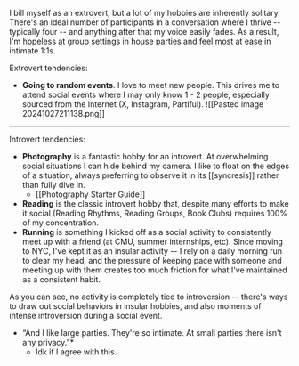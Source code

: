 I bill myself as an extrovert, but a lot of my hobbies are inherently solitary. There's an ideal number of participants in a conversation where I thrive -- typically four -- and anything after that my voice easily fades. As a result, I'm hopeless at group settings in house parties and feel most at ease in intimate 1:1s. 

Extrovert tendencies:
* **Going to random events**. I love to meet new people. This drives me to attend social events where I may only know 1 - 2 people, especially sourced from the Internet (X, Instagram, Partiful).
![[Pasted image 20241027211138.png]]
* ****

Introvert tendencies: 
* **Photography** is a fantastic hobby for an introvert. At overwhelming social situations I can hide behind my camera. I like to float on the edges of a situation, always preferring to observe it in its [[syncresis]] rather than fully dive in. 
	* [[Photography Starter Guide]]
* **Reading** is the classic introvert hobby that, despite many efforts to make it social (Reading Rhythms, Reading Groups, Book Clubs) requires 100% of my concentration. 
* **Running** is something I kicked off as a social activity to consistently meet up with a friend (at CMU, summer internships, etc). Since moving to NYC, I've kept it as an insular activity -- I rely on a daily morning run to clear my head, and the pressure of keeping pace with someone and meeting up with them creates too much friction for what I've maintained as a consistent habit. 

As you can see, no activity is completely tied to introversion -- there's ways to draw out social behaviors in insular hobbies, and also moments of intense introversion during a social event. 

* “And I like large parties. They're so intimate. At small parties there isn't any privacy.”*
	* Idk if I agree with this. 
